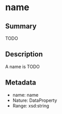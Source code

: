# name

## Summary

TODO

## Description

A name is TODO

## Metadata

- name: name
- Nature: DataProperty
- Range: xsd:string

